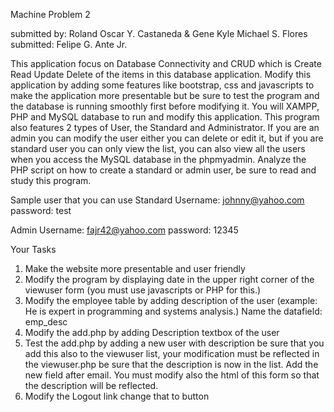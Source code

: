 Machine Problem 2

submitted by: Roland Oscar Y. Castaneda & Gene Kyle Michael S. Flores
submitted: Felipe G. Ante Jr.

This application focus on Database Connectivity and CRUD which is Create Read Update Delete of the items in this
database application. Modify this application by adding some features like bootstrap, css and javascripts to make
the application more presentable but be sure to test the program and the database is running smoothly first
before modifying it. You will XAMPP, PHP and MySQL database to run and modify this application. This program
also features 2 types of User, the Standard and Administrator. If you are an admin you can modify the user either
you can delete or edit it, but if you are standard user you can only view the list, you can also view all the users
when you access the MySQL database in the phpmyadmin. Analyze the PHP script on how to create a standard or
admin user, be sure to read and study this program.

Sample user that you can use
Standard
Username: johnny@yahoo.com password: test

Admin
Username: fajr42@yahoo.com password: 12345

Your Tasks
1. Make the website more presentable and user friendly
2. Modify the program by displaying date in the upper right corner of the viewuser form (you must use
javascripts or PHP for this.)
3. Modify the employee table by adding description of the user (example: He is expert in programming and
systems analysis.) Name the datafield: emp_desc
4. Modify the add.php by adding Description textbox of the user
5. Test the add.php by adding a new user with description be sure that you add this also to the viewuser
list, your modification must be reflected in the viewuser.php be sure that the description is now in the
list. Add the new field after email. You must modify also the html of this form so that the description will
be reflected.
6. Modify the Logout link change that to button